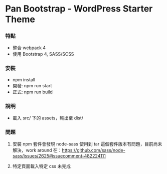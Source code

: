 # Pan Bootstrap - WordPress Starter Theme

### 特點
* 整合 webpack 4
* 使用 Bootstrap 4, SASS/SCSS

### 安裝
* npm install
* 開發: npm run start
* 正式: npm run build

### 說明
* 載入 src/ 下的 assets，輸出至 dist/ 

### 問題
1. 安裝 npm 套件會發現 node-sass 使用到 tar 這個套件版本有問題，目前尚未解決，work around 在：https://github.com/sass/node-sass/issues/2625#issuecomment-482224111

2. 特定頁面載入特定 css 未完成